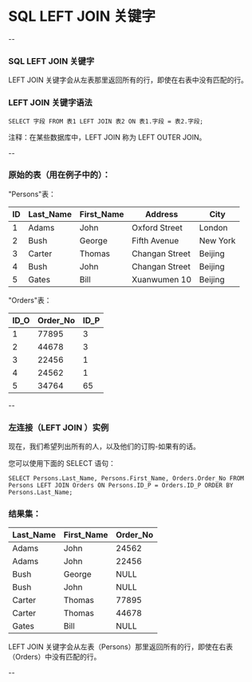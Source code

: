 # SQL LEFT JOIN 关键字

--

### SQL LEFT JOIN 关键字

LEFT JOIN 关键字会从左表那里返回所有的行，即使在右表中没有匹配的行。

### LEFT JOIN 关键字语法

```
SELECT 字段 FROM 表1 LEFT JOIN 表2 ON 表1.字段 = 表2.字段;
```

注释：在某些数据库中，LEFT JOIN 称为 LEFT OUTER JOIN。

--

### 原始的表（用在例子中的）：

"Persons"表：

ID | Last_Name | First_Name | Address        | City
---|-----------|------------|----------------|---------
1  | Adams     | John       | Oxford Street  | London
2  | Bush      | George     | Fifth Avenue   | New York
3  | Carter    | Thomas     | Changan Street | Beijing
4  | Bush      | John       | Changan Street | Beijing
5  | Gates     | Bill       | Xuanwumen 10   | Beijing

"Orders"表：

ID_O | Order_No | ID_P 
-----|----------|------
1    |    77895 |    3 
2    |    44678 |    3 
3    |    22456 |    1 
4    |    24562 |    1 
5    |    34764 |   65 

--

### 左连接（LEFT JOIN ）实例

现在，我们希望列出所有的人，以及他们的订购-如果有的话。

您可以使用下面的 SELECT 语句：

```
SELECT Persons.Last_Name, Persons.First_Name, Orders.Order_No FROM Persons LEFT JOIN Orders ON Persons.ID_P = Orders.ID_P ORDER BY Persons.Last_Name;
```

### 结果集：

Last_Name | First_Name | Order_No 
----------|------------|---------
Adams     | John       |    24562 
Adams     | John       |    22456 
Bush      | George     |     NULL 
Bush      | John       |     NULL 
Carter    | Thomas     |    77895 
Carter    | Thomas     |    44678 
Gates     | Bill       |     NULL 

LEFT JOIN 关键字会从左表（Persons）那里返回所有的行，即使在右表（Orders）中没有匹配的行。

--
